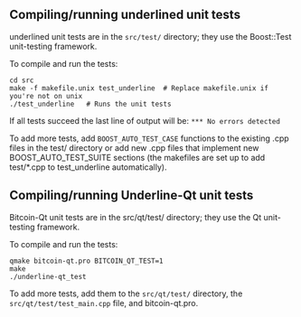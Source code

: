 Compiling/running underlined unit tests
------------------------------------

underlined unit tests are in the `src/test/` directory; they
use the Boost::Test unit-testing framework.

To compile and run the tests:

	cd src
	make -f makefile.unix test_underline  # Replace makefile.unix if you're not on unix
	./test_underline   # Runs the unit tests

If all tests succeed the last line of output will be:
`*** No errors detected`

To add more tests, add `BOOST_AUTO_TEST_CASE` functions to the existing
.cpp files in the test/ directory or add new .cpp files that
implement new BOOST_AUTO_TEST_SUITE sections (the makefiles are
set up to add test/*.cpp to test_underline automatically).


Compiling/running Underline-Qt unit tests
---------------------------------------

Bitcoin-Qt unit tests are in the src/qt/test/ directory; they
use the Qt unit-testing framework.

To compile and run the tests:

	qmake bitcoin-qt.pro BITCOIN_QT_TEST=1
	make
	./underline-qt_test

To add more tests, add them to the `src/qt/test/` directory,
the `src/qt/test/test_main.cpp` file, and bitcoin-qt.pro.
